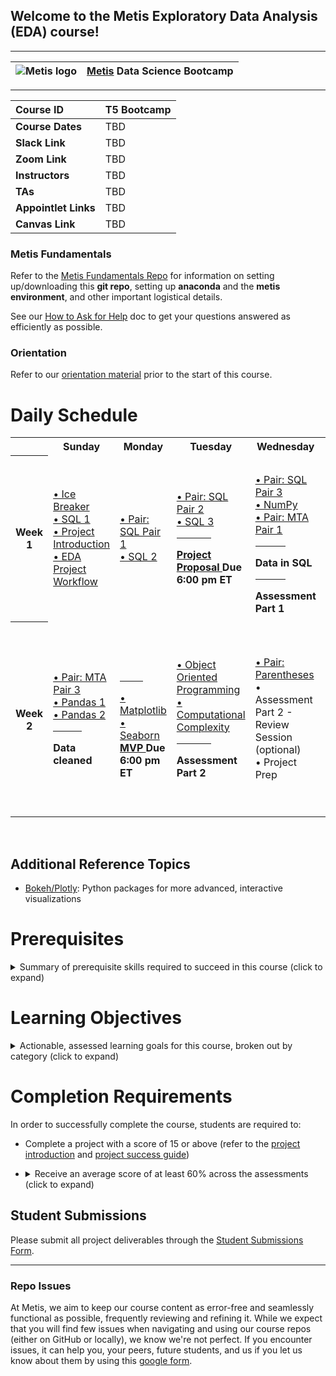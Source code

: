 ## Welcome to the Metis Exploratory Data Analysis (EDA) course!
---

| ![Metis logo](/resources/metis.png)      |  [Metis](http://www.thisismetis.com/) Data Science Bootcamp    |
|------|-------|  

---
| **Course ID** | T5 Bootcamp   |
|:------|:-------|
| **Course Dates** | TBD  |
| **Slack Link** |  TBD |
| **Zoom Link** |  TBD |
| **Instructors** |  TBD |
| **TAs** |  TBD |
| **Appointlet Links** |  TBD |
| **Canvas Link** |  TBD |


### Metis Fundamentals  

Refer to the [Metis Fundamentals Repo](https://github.com/thisismetis/NBM_Metis_Fundamentals) for information on setting up/downloading this **git repo**, setting up **anaconda** and the **metis environment**, and other important logistical details.

See our [How to Ask for Help](https://github.com/thisismetis/Metis_Fundamentals/blob/main/metis_intro/askforhelp.md) doc to get your questions answered as efficiently as possible.

### Orientation

Refer to our [orientation material](https://github.com/thisismetis/Metis_Fundamentals/blob/main/orientation/readme.md) prior to the start of this course.

# Daily Schedule

<table width="100%">
 <tr>
  <th>
  </th>
  <th>
   Sunday
  </th>
  <th>
   Monday
  </th>
  <th>
   Tuesday
  </th>
  <th>
   Wednesday
  </th>
  <th>
   Thursday
  </th>
 </tr>
 
 <tr>
  <th>
   Week 1
  </th>
  <td width="20%">
   <a href="/curriculum/icebreaker">
    • Ice Breaker
   </a>
   <br/>
   <a href="/curriculum/sql-1">
    • SQL 1
   </a>
   <br/>
   <a href="/curriculum/project-introduction">
    • Project Introduction
   </a>
   <br/>
    <a href="/curriculum/eda-workflow">
    • EDA Project Workflow
   </a>
   <br/>
  </td>
  <td width="20%">
   <a href="pairs/sql-pair-1">
    • Pair: SQL Pair 1
   </a>
   <br/>
   <a href="/curriculum/sql-2">
    • SQL 2
   </a>
   <br/>
  </td>
  <td width="20%">
   <a href="pairs/sql-pair-2">
    • Pair: SQL Pair 2
   </a>
   <br/>
    <a href="/curriculum/sql-3">
    • SQL 3
   </a>
  <br/>
  
   <hr align="left" width="50%"/>
   <b> <a href="https://github.com/thisismetis/NBM_Metis_Fundamentals/tree/master/project_deliverable_templates/project_proposal.md"> Project Proposal </a> Due 6:00 pm ET</b>
  </td>
  <td width="20%">
   <br/>
   <a href="pairs/sql-pair-3">
    • Pair: SQL Pair 3
   </a>
   <br/>
   <a href="/curriculum/numpy">
    • NumPy
   </a>
    <br/>
   <a href="pairs/mta-pair-1">
    • Pair: MTA Pair 1
   </a>
   <br/>
 
   <hr align="left" width="50%"/>
   <b> Data in SQL </b>
   <hr align="left" width="50%"/>
   <b> Assessment Part 1</b>
  </td>
  <td width="20%">
     <a href="/curriculum/data-cleaning">
    • Data Cleaning 
   </a>
   <br/>
    <a href="pairs/mta-pair-2">
    • Pair: MTA Pair 2
   </a>
   <br/>
    <a href="pairs/numpy-pair">
    • Pair: NumPy Pair
   </a>
   <br/>
   </a>
   <br/>    • Assessment Part 1 - Review Session (optional)
   <br/>
  </td>
 </tr>
 <tr>
  <th>
   Week 2
  </th>
  <td width="20%">
   <a href="pairs/mta-pair-3">
    • Pair: MTA Pair 3
   </a>
   <br/>
    <a href="/curriculum/pandas-1">
    • Pandas 1
   </a>
   <br/>
   <a href="/curriculum/pandas-2">
    • Pandas 2
   </a>
 <hr align="left" width="50%"/>
   <b> Data cleaned</b>
   <br/>
  </td>
  <td width="20%">
      <br/>
   <hr align="left" width="50%"/>
    <a href="/curriculum/matplotlib">
    • Matplotlib
   </a>
   <br/>
   <a href="/curriculum/seaborn">
    • Seaborn
   </a>
   <br/>
   <b> <a href="https://github.com/thisismetis/NBM_Metis_Fundamentals/tree/master/project_deliverable_templates/mvp.md"> MVP </a> Due 6:00 pm ET</b>
  </td>
  <td width="20%">
  
   <a href="/curriculum/object-oriented-programming">
    • Object Oriented Programming
   </a>
   <br/>
   <a href="/curriculum/complexity">
    • Computational Complexity
   </a>
   <br/>
   <hr align="left" width="50%"/>
   <b> Assessment Part 2</b>
  </td>
  <td width="20%">
   <a href="pairs/parentheses">
    • Pair: Parentheses
   </a>
   <br/>
    • Assessment Part 2 - Review Session (optional)
   <br/>
    • Project Prep
   <br/>
  </td>
  <td width="20%">
   <b> <a href="https://github.com/thisismetis/NBM_Metis_Fundamentals/tree/master/project_deliverable_templates/final_deliverable.md"> Slides, Writeup, Code </a> Due 11:00 am ET, Presentation Day</b>
   <br/>
   <hr align="left" width="50%"/>
   <a href="https://forms.gle/oYAM5t2jG9yUZdcKA"> End of Course Survey </a>
   <br/>
   <hr align="left" width="50%"/>
   <a href="/careers"> Introduction to Careers </a> 
   <br/>
  </td>
 </tr>

</table>
<br>

## Additional Reference Topics
- [Bokeh/Plotly](/curriculum/bokeh-plotly): Python packages for more advanced, interactive visualizations 

# Prerequisites

<details><summary> Summary of prerequisite skills required to succeed in this course (click to expand) </summary>
 
There are no prerequisites but we have the following skill recommendations:
*  Students should be proficient in general Python programming concepts, such as data types, conditional statements, loops, and functions.
*  Students should be comfortable with the mathematics fundamentals of machine learning including calculus, linear algebra, probability, and statistics


 
</details>

# Learning Objectives

<details><summary> Actionable, assessed learning goals for this course, broken out by category (click to expand) </summary>
  
**Python for EDA**
1. Demonstrate proficiency in using Python packages to ingest, explore, manipulate, and describe tabular datasets.
2. Use Python packages to effectively visualize variables and the relationships between them.
3. Correctly describe the use of object-oriented programming in common Python packages and successfully implement its core concepts by creating simple Python classes.

**SQL for EDA**
1. Write correct SQL queries to extract data from relational databases, demonstrating proficiency in data selection, aggregation, and manipulation techniques across multiple tables. 
2. Use appropriate database tools to connect to and query from relational databases.



</details>

# Completion Requirements

In order to successfully complete the course, students are required to:

* Complete a project with a score of 15 or above (refer to the [project introduction](./curriculum/project-introduction/project_intro.md) and [project success guide](./curriculum/project-introduction/project_success_guide.md))

* <details><summary> Receive an average score of at least 60% across the assessments (click to expand) </summary>

   There will be assessments throughout the course (refer to the schedule above); students will be given access to an assessment to complete at that time. Each assessment will consist of 20 multiple choice questions (with four options per question), which students will have 60 minutes to complete. The assessments are open-book.
   
   The assessment will have questions related to the learning objectives detailed above. The objectives give a roadmap of which areas should be focused on in preparation.

</details>

## Student Submissions
Please submit all project deliverables through the [Student Submissions Form](https://docs.google.com/forms/d/e/1FAIpQLSeM7MPx5r_FaX6ordJGkG1ObLh94GEE8qzlvEFxfvmWsKmXNA/viewform).

---

### Repo Issues

At Metis, we aim to keep our course content as error-free and seamlessly functional as possible, frequently reviewing and refining it. While we expect that you will find few issues when navigating and using our course repos (either on GitHub or locally), we know we're not perfect. If you encounter issues, it can help you, your peers, future students, and us if you let us know about them by using this [google form](https://docs.google.com/forms/d/e/1FAIpQLSde-RqyXVR-UXvMbhZSp068__rw--36hrLGPsqtp-XJUDWh5g/viewform?usp=sf_link).

